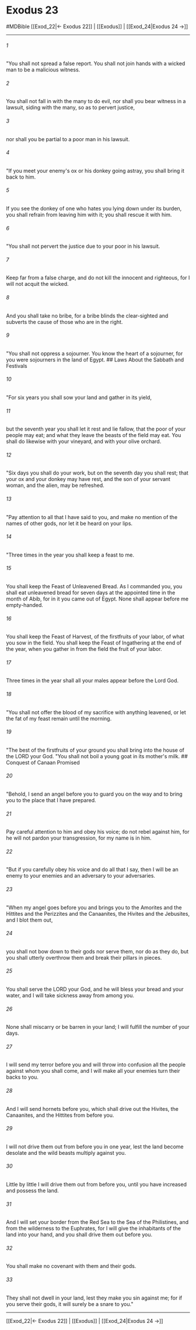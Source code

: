 # Exodus 23
#MDBible
[[Exod_22|← Exodus 22]] | [[Exodus]] | [[Exod_24|Exodus 24 →]]

***

###### 1 
"You shall not spread a false report. You shall not join hands with a wicked man to be a malicious witness. 

###### 2 
You shall not fall in with the many to do evil, nor shall you bear witness in a lawsuit, siding with the many, so as to pervert justice, 

###### 3 
nor shall you be partial to a poor man in his lawsuit. 

###### 4 
"If you meet your enemy's ox or his donkey going astray, you shall bring it back to him. 

###### 5 
If you see the donkey of one who hates you lying down under its burden, you shall refrain from leaving him with it; you shall rescue it with him. 

###### 6 
"You shall not pervert the justice due to your poor in his lawsuit. 

###### 7 
Keep far from a false charge, and do not kill the innocent and righteous, for I will not acquit the wicked. 

###### 8 
And you shall take no bribe, for a bribe blinds the clear-sighted and subverts the cause of those who are in the right. 

###### 9 
"You shall not oppress a sojourner. You know the heart of a sojourner, for you were sojourners in the land of Egypt. ## Laws About the Sabbath and Festivals 

###### 10 
"For six years you shall sow your land and gather in its yield, 

###### 11 
but the seventh year you shall let it rest and lie fallow, that the poor of your people may eat; and what they leave the beasts of the field may eat. You shall do likewise with your vineyard, and with your olive orchard. 

###### 12 
"Six days you shall do your work, but on the seventh day you shall rest; that your ox and your donkey may have rest, and the son of your servant woman, and the alien, may be refreshed. 

###### 13 
"Pay attention to all that I have said to you, and make no mention of the names of other gods, nor let it be heard on your lips. 

###### 14 
"Three times in the year you shall keep a feast to me. 

###### 15 
You shall keep the Feast of Unleavened Bread. As I commanded you, you shall eat unleavened bread for seven days at the appointed time in the month of Abib, for in it you came out of Egypt. None shall appear before me empty-handed. 

###### 16 
You shall keep the Feast of Harvest, of the firstfruits of your labor, of what you sow in the field. You shall keep the Feast of Ingathering at the end of the year, when you gather in from the field the fruit of your labor. 

###### 17 
Three times in the year shall all your males appear before the Lord God. 

###### 18 
"You shall not offer the blood of my sacrifice with anything leavened, or let the fat of my feast remain until the morning. 

###### 19 
"The best of the firstfruits of your ground you shall bring into the house of the LORD your God. "You shall not boil a young goat in its mother's milk. ## Conquest of Canaan Promised 

###### 20 
"Behold, I send an angel before you to guard you on the way and to bring you to the place that I have prepared. 

###### 21 
Pay careful attention to him and obey his voice; do not rebel against him, for he will not pardon your transgression, for my name is in him. 

###### 22 
"But if you carefully obey his voice and do all that I say, then I will be an enemy to your enemies and an adversary to your adversaries. 

###### 23 
"When my angel goes before you and brings you to the Amorites and the Hittites and the Perizzites and the Canaanites, the Hivites and the Jebusites, and I blot them out, 

###### 24 
you shall not bow down to their gods nor serve them, nor do as they do, but you shall utterly overthrow them and break their pillars in pieces. 

###### 25 
You shall serve the LORD your God, and he will bless your bread and your water, and I will take sickness away from among you. 

###### 26 
None shall miscarry or be barren in your land; I will fulfill the number of your days. 

###### 27 
I will send my terror before you and will throw into confusion all the people against whom you shall come, and I will make all your enemies turn their backs to you. 

###### 28 
And I will send hornets before you, which shall drive out the Hivites, the Canaanites, and the Hittites from before you. 

###### 29 
I will not drive them out from before you in one year, lest the land become desolate and the wild beasts multiply against you. 

###### 30 
Little by little I will drive them out from before you, until you have increased and possess the land. 

###### 31 
And I will set your border from the Red Sea to the Sea of the Philistines, and from the wilderness to the Euphrates, for I will give the inhabitants of the land into your hand, and you shall drive them out before you. 

###### 32 
You shall make no covenant with them and their gods. 

###### 33 
They shall not dwell in your land, lest they make you sin against me; for if you serve their gods, it will surely be a snare to you." 

***

[[Exod_22|← Exodus 22]] | [[Exodus]] | [[Exod_24|Exodus 24 →]]

